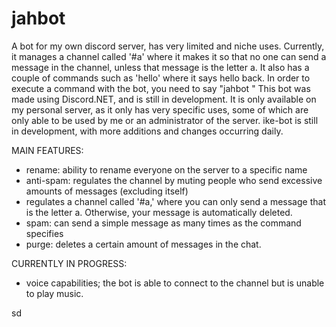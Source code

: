 # jahbot
A bot for my own discord server, has very limited and niche uses. 
Currently, it manages a channel called '#a' where it makes it so that no one can send a message in the channel, unless that message is the letter a.
It also has a couple of commands such as 'hello' where it says hello back. 
In order to execute a command with the bot, you need to say "jahbot <command>" 
This bot was made using Discord.NET, and is still in development. It is only available on my personal server, as it only has very specific uses, some of which are only able to be used by me or an administrator of the server. 
ike-bot is still in development, with more additions and changes occurring daily. 

MAIN FEATURES:
- rename: ability to rename everyone on the server to a specific name
- anti-spam: regulates the channel by muting people who send excessive amounts of messages (excluding itself)
- regulates a channel called '#a,' where you can only send a message that is the letter a. Otherwise, your message is automatically deleted.
- spam: can send a simple message as many times as the command specifies
- purge: deletes a certain amount of messages in the chat. 

CURRENTLY IN PROGRESS:
- voice capabilities; the bot is able to connect to the channel but is unable to play music. 

sd
